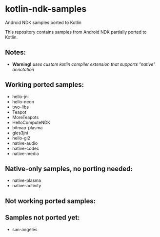 kotlin-ndk-samples
==================

Android NDK samples ported to Kotlin

This repository contains samples from Android NDK partially ported to Kotlin.

Notes:
------

- **Warning!** *uses custom kotlin compiler extension that supports "native" annotation*


Working ported samples:
-----------------------

- hello-jni
- hello-neon
- two-libs
- Teapot
- MoreTeapots
- HelloComputeNDK
- bitmap-plasma
- gles3jni
- hello-gl2
- native-audio
- native-codec
- native-media

Native-only samples, no porting needed:
---------------------------------------

- native-plasma
- native-activity

Not working ported samples:
---------------------------

Samples not ported yet:
-----------------------

- san-angeles


